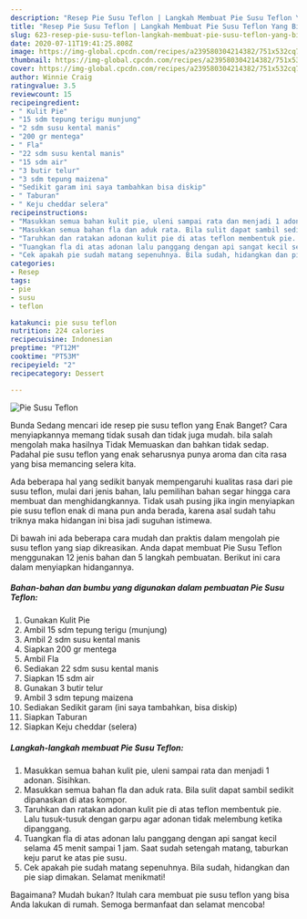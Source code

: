 ```yaml
---
description: "Resep Pie Susu Teflon | Langkah Membuat Pie Susu Teflon Yang Bisa Manjain Lidah"
title: "Resep Pie Susu Teflon | Langkah Membuat Pie Susu Teflon Yang Bisa Manjain Lidah"
slug: 623-resep-pie-susu-teflon-langkah-membuat-pie-susu-teflon-yang-bisa-manjain-lidah
date: 2020-07-11T19:41:25.808Z
image: https://img-global.cpcdn.com/recipes/a239580304214382/751x532cq70/pie-susu-teflon-foto-resep-utama.jpg
thumbnail: https://img-global.cpcdn.com/recipes/a239580304214382/751x532cq70/pie-susu-teflon-foto-resep-utama.jpg
cover: https://img-global.cpcdn.com/recipes/a239580304214382/751x532cq70/pie-susu-teflon-foto-resep-utama.jpg
author: Winnie Craig
ratingvalue: 3.5
reviewcount: 15
recipeingredient:
- " Kulit Pie"
- "15 sdm tepung terigu munjung"
- "2 sdm susu kental manis"
- "200 gr mentega"
- " Fla"
- "22 sdm susu kental manis"
- "15 sdm air"
- "3 butir telur"
- "3 sdm tepung maizena"
- "Sedikit garam ini saya tambahkan bisa diskip"
- " Taburan"
- " Keju cheddar selera"
recipeinstructions:
- "Masukkan semua bahan kulit pie, uleni sampai rata dan menjadi 1 adonan. Sisihkan."
- "Masukkan semua bahan fla dan aduk rata. Bila sulit dapat sambil sedikit dipanaskan di atas kompor."
- "Taruhkan dan ratakan adonan kulit pie di atas teflon membentuk pie. Lalu tusuk-tusuk dengan garpu agar adonan tidak melembung ketika dipanggang."
- "Tuangkan fla di atas adonan lalu panggang dengan api sangat kecil selama 45 menit sampai 1 jam. Saat sudah setengah matang, taburkan keju parut ke atas pie susu."
- "Cek apakah pie sudah matang sepenuhnya. Bila sudah, hidangkan dan pie siap dimakan. Selamat menikmati!"
categories:
- Resep
tags:
- pie
- susu
- teflon

katakunci: pie susu teflon 
nutrition: 224 calories
recipecuisine: Indonesian
preptime: "PT12M"
cooktime: "PT53M"
recipeyield: "2"
recipecategory: Dessert

---
```



![Pie Susu Teflon](https://img-global.cpcdn.com/recipes/a239580304214382/751x532cq70/pie-susu-teflon-foto-resep-utama.jpg)

Bunda Sedang mencari ide resep pie susu teflon yang Enak Banget? Cara menyiapkannya memang tidak susah dan tidak juga mudah. bila salah mengolah maka hasilnya Tidak Memuaskan dan bahkan tidak sedap. Padahal pie susu teflon yang enak seharusnya punya aroma dan cita rasa yang bisa memancing selera kita.



Ada beberapa hal yang sedikit banyak mempengaruhi kualitas rasa dari pie susu teflon, mulai dari jenis bahan, lalu pemilihan bahan segar hingga cara membuat dan menghidangkannya. Tidak usah pusing jika ingin menyiapkan pie susu teflon enak di mana pun anda berada, karena asal sudah tahu triknya maka hidangan ini bisa jadi suguhan istimewa.


Di bawah ini ada beberapa cara mudah dan praktis dalam mengolah pie susu teflon yang siap dikreasikan. Anda dapat membuat Pie Susu Teflon menggunakan 12 jenis bahan dan 5 langkah pembuatan. Berikut ini cara dalam menyiapkan hidangannya.

<!--inarticleads1-->

##### Bahan-bahan dan bumbu yang digunakan dalam pembuatan Pie Susu Teflon:

1. Gunakan  Kulit Pie
1. Ambil 15 sdm tepung terigu (munjung)
1. Ambil 2 sdm susu kental manis
1. Siapkan 200 gr mentega
1. Ambil  Fla
1. Sediakan 22 sdm susu kental manis
1. Siapkan 15 sdm air
1. Gunakan 3 butir telur
1. Ambil 3 sdm tepung maizena
1. Sediakan Sedikit garam (ini saya tambahkan, bisa diskip)
1. Siapkan  Taburan
1. Siapkan  Keju cheddar (selera)




<!--inarticleads2-->

##### Langkah-langkah membuat Pie Susu Teflon:

1. Masukkan semua bahan kulit pie, uleni sampai rata dan menjadi 1 adonan. Sisihkan.
1. Masukkan semua bahan fla dan aduk rata. Bila sulit dapat sambil sedikit dipanaskan di atas kompor.
1. Taruhkan dan ratakan adonan kulit pie di atas teflon membentuk pie. Lalu tusuk-tusuk dengan garpu agar adonan tidak melembung ketika dipanggang.
1. Tuangkan fla di atas adonan lalu panggang dengan api sangat kecil selama 45 menit sampai 1 jam. Saat sudah setengah matang, taburkan keju parut ke atas pie susu.
1. Cek apakah pie sudah matang sepenuhnya. Bila sudah, hidangkan dan pie siap dimakan. Selamat menikmati!




Bagaimana? Mudah bukan? Itulah cara membuat pie susu teflon yang bisa Anda lakukan di rumah. Semoga bermanfaat dan selamat mencoba!
